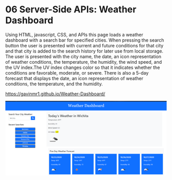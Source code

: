 # 06 Server-Side APIs: Weather Dashboard

Using HTML, javascript, CSS, and APIs this page loads a weather dashboard with a search bar for specified cities. 
When pressing the search button the user is presented with current and future conditions for that city and that city is added to the search history for later use from local storage. The user is presented with the city name, the date, an icon representation of weather conditions, the temperature, the humidity, the wind speed, and the UV index.The UV index changes color so that it indicates whether the conditions are favorable, moderate, or severe. There is also a 5-day forecast that displays the date, an icon representation of weather conditions, the temperature, and the humidity.

https://gavinmr1.github.io/Weather-Dashboard/

![Weather Dashboard screenshot](/Assets/Screenshot.png?raw=true "Screenshot")